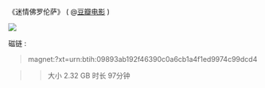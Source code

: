 《迷情佛罗伦萨》 ( @[豆瓣电影](https://movie.douban.com/subject/25920094/) ) 


<img src="https://camo.githubusercontent.com/2f2deac029a26adb42a816a490c532cf154cee1e/68747470733a2f2f696d67332e646f7562616e696f2e636f6d2f766965772f70686f746f2f735f726174696f5f706f737465722f7075626c69632f70323430373631343532362e77656270"/>

磁链 : 

> magnet:?xt=urn:btih:09893ab192f46390c0a6cb1a4f1ed9974c99dcd4

>> 大小 2.32 GB   时长 97分钟
